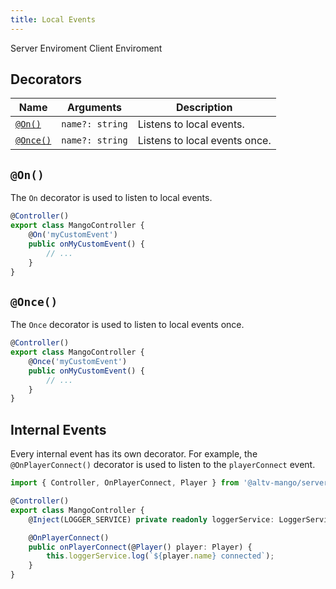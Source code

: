 ```yaml
---
title: Local Events
---
```


<script lang="ts">
    import Badge from '$lib/Badge.svelte';
</script>

<Badge color='blue'>Server Enviroment</Badge>
<Badge color='green'>Client Enviroment</Badge>

## Decorators

| Name                                                         | Arguments       | Description                   |
| ------------------------------------------------------------ | --------------- | ----------------------------- |
| <a style='white-space:nowrap;' href='#@On()'>`@On()`</a>     | `name?: string` | Listens to local events.      |
| <a style='white-space:nowrap;' href='#@Once()'>`@Once()`</a> | `name?: string` | Listens to local events once. |

## `@On()`

The `On` decorator is used to listen to local events.

```ts
@Controller()
export class MangoController {
    @On('myCustomEvent')
    public onMyCustomEvent() {
        // ...
    }
}
```

## `@Once()`

The `Once` decorator is used to listen to local events once.

```ts
@Controller()
export class MangoController {
    @Once('myCustomEvent')
    public onMyCustomEvent() {
        // ...
    }
}
```

## Internal Events

Every internal event has its own decorator. For example, the `@OnPlayerConnect()` decorator is used to listen to the `playerConnect` event.

```ts
import { Controller, OnPlayerConnect, Player } from '@altv-mango/server';

@Controller()
export class MangoController {
    @Inject(LOGGER_SERVICE) private readonly loggerService: LoggerService;

    @OnPlayerConnect()
    public onPlayerConnect(@Player() player: Player) {
        this.loggerService.log(`${player.name} connected`);
    }
}
```
